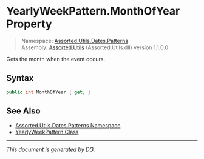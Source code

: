 ﻿# YearlyWeekPattern.MonthOfYear Property

> Namespace: [Assorted.Utils.Dates.Patterns](index.md#assortedutilsdatespatterns-namespace)\
> Assembly: [Assorted.Utils](index.md) (Assorted.Utils.dll) version 1.1.0.0

Gets the month when the event occurs.

## Syntax

```csharp
public int MonthOfYear { get; }
```

## See Also

- [Assorted.Utils.Dates.Patterns Namespace](index.md#assortedutilsdatespatterns-namespace)
- [YearlyWeekPattern Class](Assorted.Utils.Dates.Patterns.YearlyWeekPattern.md)

---

_This document is generated by [DG](https://github.com/Khojasteh/dg)._
